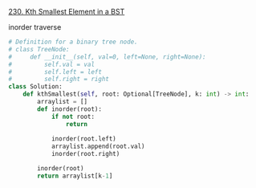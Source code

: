 [230. Kth Smallest Element in a BST](https://leetcode.com/problems/kth-smallest-element-in-a-bst/)

inorder traverse

```py
# Definition for a binary tree node.
# class TreeNode:
#     def __init__(self, val=0, left=None, right=None):
#         self.val = val
#         self.left = left
#         self.right = right
class Solution:
    def kthSmallest(self, root: Optional[TreeNode], k: int) -> int:
        arraylist = []
        def inorder(root):
            if not root:
                return
                
            inorder(root.left)
            arraylist.append(root.val)
            inorder(root.right)

        inorder(root)
        return arraylist[k-1]
        
```

